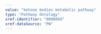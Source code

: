 ```yaml
---
value: "ketone bodies metabolic pathway"
type: "Pathway Ontology"
xref-identifier: "0000069"
xref-dataSource: "PW"
---
```

